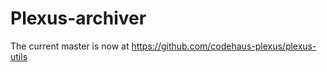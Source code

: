 Plexus-archiver
===============

The current master is now at https://github.com/codehaus-plexus/plexus-utils

